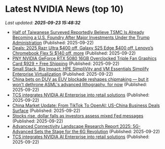# Latest NVIDIA News (top 10)
_Last updated: **2025-09-23 15:48:32**_

- [Half of Taiwanese Surveyed Reportedly Believe TSMC Is Already Becoming a U.S. Foundry After Major Investments Under the Trump Administration](https://wccftech.com/half-of-taiwanese-surveyed-believe-tsmc-is-already-becoming-a-us-foundry/) (Published: 2025-09-22)
- [Deals: 2025 Razr Ultra $400 off, Galaxy S25 Edge $400 off, Lenovo’s Chromebook Flex 5i $140 off, more](http://9to5google.com/2025/09/22/deals-razr-ultra-s25-edge-lenovo-chromebook-flex/) (Published: 2025-09-22)
- [PNY NVIDIA GeForce RTX 5080 16GB Overclocked Triple Fan Graphics Card $929 + Free Shipping](https://slickdeals.net/f/18623476-pny-nvidia-geforce-rtx-5080-16gb-overclocked-triple-fan-graphics-card-929-free-shipping) (Published: 2025-09-22)
- [Small Stack, Big Impact: HPE SimpliVity and VM Essentials Simplify Enterprise Virtualization](https://www.storagereview.com/review/small-stack-big-impact-hpe-simplivity-and-vm-essentials-simplify-enterprise-virtualization) (Published: 2025-09-22)
- [China bets on DUV as EUV blockade reshapes chipmaking — but it won't dethrone ASML's advanced lithography, for now](https://www.tomshardware.com/tech-industry/semiconductors/china-bets-on-duv-as-euv-blockade-reshapes-chipmaking) (Published: 2025-09-22)
- [TCS integrates NVIDIA AI Enterprise into retail solutions](https://biztoc.com/x/6c576453183115a2) (Published: 2025-09-22)
- [China Market Update: From TikTok To OpenAI: US-China Business Deals Surface](https://www.forbes.com/sites/brendanahern/2025/09/22/china-market-update-from-tiktok-to-openai-us-china-business-deals-surface/) (Published: 2025-09-22)
- [Stocks rise, dollar falls as investors assess mixed Fed messages](https://www.channelnewsasia.com/business/stocks-rise-dollar-falls-investors-assess-mixed-fed-messages-5361061) (Published: 2025-09-22)
- [Advanced Connectivity Landscape Research Report 2025: 5G-Advanced Sets the Stage for the 6G Revolution](https://www.globenewswire.com/news-release/2025/09/22/3154106/28124/en/Advanced-Connectivity-Landscape-Research-Report-2025-5G-Advanced-Sets-the-Stage-for-the-6G-Revolution.html) (Published: 2025-09-22)
- [TCS integrates NVIDIA AI Enterprise into retail solutions](https://consent.yahoo.com/v2/collectConsent?sessionId=1_cc-session_c3907334-9978-4153-9b47-9de0a2c6a300) (Published: 2025-09-22)
